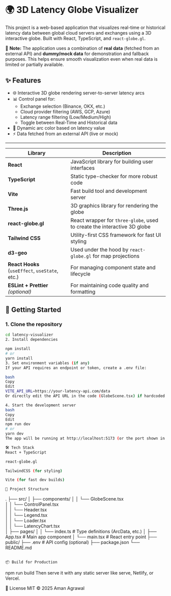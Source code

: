 # 🌍 3D Latency Globe Visualizer

This project is a web-based application that visualizes real-time or historical latency data between global cloud servers and exchanges using a 3D interactive globe. Built with React, TypeScript, and `react-globe.gl`.

 🧪 **Note:** The application uses a combination of **real data** (fetched from an external API) and **dummy/mock data** for demonstration and fallback purposes. This helps ensure smooth visualization even when real data is limited or partially available.

## ✨ Features

- 🌐 Interactive 3D globe rendering server-to-server latency arcs
- 📊 Control panel for:
  - Exchange selection (Binance, OKX, etc.)
  - Cloud provider filtering (AWS, GCP, Azure)
  - Latency range filtering (Low/Medium/High)
  - Toggle between Real-Time and Historical data
- 🎨 Dynamic arc color based on latency value
- ⚡ Data fetched from an external API (live or mock)

---
| Library                                         | Description                                                              |
| ----------------------------------------------- | ------------------------------------------------------------------------ |
| **React**                                       | JavaScript library for building user interfaces                          |
| **TypeScript**                                  | Static type-checker for more robust code                                 |
| **Vite**                                        | Fast build tool and development server                                   |
| **Three.js**                                    | 3D graphics library for rendering the globe                              |
| **react-globe.gl**                              | React wrapper for `three-globe`, used to create the interactive 3D globe |
| **Tailwind CSS**                                | Utility-first CSS framework for fast UI styling                          |
| **d3-geo**                                      | Used under the hood by `react-globe.gl` for map projections              |
| **React Hooks** (`useEffect`, `useState`, etc.) | For managing component state and lifecycle                               |
| **ESLint + Prettier** *(optional)*              | For maintaining code quality and formatting                              |


## 🚀 Getting Started

### 1. Clone the repository

```bash
cd latency-visualizer
2. Install dependencies

npm install
# or
yarn install
3. Set environment variables (if any)
If your API requires an endpoint or token, create a .env file:

bash
Copy
Edit
VITE_API_URL=https://your-latency-api.com/data
Or directly edit the API URL in the code (GlobeScene.tsx) if hardcoded.

4. Start the development server
bash
Copy
Edit
npm run dev
# or
yarn dev
The app will be running at http://localhost:5173 (or the port shown in terminal).

🛠 Tech Stack
React + TypeScript

react-globe.gl

TailwindCSS (for styling)

Vite (for fast dev builds)

📁 Project Structure
```
.
├── src/
│   ├── components/
│   │   └── GlobeScene.tsx         
│   │   └── ControlPanel.tsx       
│   │   └── Header.tsx        
│   │   └── Legend.tsx       
│   │   └── Loader.tsx         
│   │   └── LatencyChart.tsx      
│   ├── pages/
│   │   └── index.ts               # Type definitions (ArcData, etc.)
│   ├── App.tsx                    # Main app component
│   └── main.tsx                   # React entry point
├── public/
├── .env                           # API config (optional)
├── package.json
└── README.md
```

📦 Build for Production
```
npm run build
Then serve it with any static server like serve, Netlify, or Vercel.

📃 License
MIT © 2025 Aman Agrawal